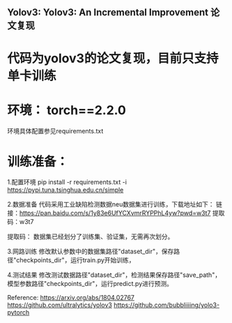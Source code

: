## Yolov3: Yolov3: An Incremental Improvement 论文复现

# 代码为yolov3的论文复现，目前只支持单卡训练

# 环境： torch==2.2.0
环境具体配置参见requirements.txt

# 训练准备：
1.配置环境
pip install -r requirements.txt -i https://pypi.tuna.tsinghua.edu.cn/simple                                                                                                                                                                                                                                                                                                                                                                                                                                                                                                                                                                                                                                                                                                                                                                                                                                                                                                                                                                                                                                                                                                                                                                                                                                                                                                                                                                                                                                                                                                                                                                                                                                                                                                                                                                                                                                                                                                                                                                                                                                                                                                                                                                                                                                                                                                                                                                                                                                                                                                                                                                                                                                                                                                                                                                  

2.数据准备
代码采用工业缺陷检测数据neu数据集进行训练，下载地址如下：
链接：https://pan.baidu.com/s/1y83e6UfYCXvmrRYPPhL4yw?pwd=w3t7 
提取码：w3t7

提取码：
数据集已经划分了训练集、验证集，无需再次划分。

3.网路训练
修改默认参数中的数据集路径"dataset_dir"，保存路径"checkpoints_dir"，运行train.py开始训练， 

4.测试结果
修改测试数据路径"dataset_dir"，检测结果保存路径"save_path"，模型参数路径"checkpoints_dir"，运行predict.py进行预测。

Reference:
https://arxiv.org/abs/1804.02767
https://github.com/ultralytics/yolov3
https://github.com/bubbliiiing/yolo3-pytorch
